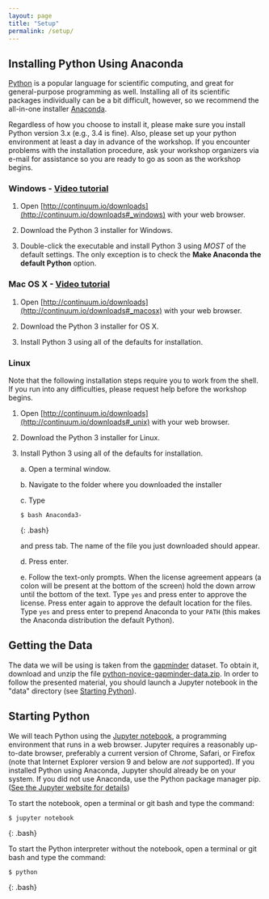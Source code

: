 ```yaml
---
layout: page
title: "Setup"
permalink: /setup/
---
```


## Installing Python Using Anaconda

[Python](https://python.org) is a popular language for scientific computing, and great for
general-purpose programming as well. Installing all of its scientific packages
individually can be a bit difficult, however, so we recommend the all-in-one
installer [Anaconda](https://www.continuum.io/anaconda).

Regardless of how you choose to install it, please make sure you install Python
version 3.x (e.g., 3.4 is fine). Also, please set up your python environment at 
least a day in advance of the workshop.  If you encounter problems with the 
installation procedure, ask your workshop organizers via e-mail for assistance so
you are ready to go as soon as the workshop begins.

### Windows - [Video tutorial](https://www.youtube.com/watch?v=xxQ0mzZ8UvA)

1. Open [http://continuum.io/downloads](http://continuum.io/downloads#_windows) with your web browser.

2. Download the Python 3 installer for Windows.

3. Double-click the executable and install Python 3 using _MOST_ of the 
   default settings. The only exception is to check the 
   **Make Anaconda the default Python** option.

### Mac OS X - [Video tutorial](https://www.youtube.com/watch?v=TcSAln46u9U)

1. Open [http://continuum.io/downloads](http://continuum.io/downloads#_macosx) with your web browser.

2. Download the Python 3 installer for OS X.

3. Install Python 3 using all of the defaults for installation.

### Linux

Note that the following installation steps require you to work from the shell. 
If you run into any difficulties, please request help before the workshop begins.

1.  Open [http://continuum.io/downloads](http://continuum.io/downloads#_unix) with your web browser.

2.  Download the Python 3 installer for Linux.
    
3.  Install Python 3 using all of the defaults for installation.

    a.  Open a terminal window.

    b.  Navigate to the folder where you downloaded the installer

    c.  Type

    ~~~
    $ bash Anaconda3-
    ~~~
    {: .bash}

    and press tab.  The name of the file you just downloaded should appear.

    d.  Press enter.
    
    e.  Follow the text-only prompts.  When the license agreement appears (a colon
        will be present at the bottom of the screen) hold the down arrow until the bottom of the text.
        Type `yes` and press enter to approve the license. Press enter again to approve the
        default location for the files. Type `yes` and press enter to prepend Anaconda to
        your `PATH` (this makes the Anaconda distribution the default Python).

## Getting the Data

The data we will be using is taken from the [gapminder](http://gapminder.org) dataset.
To obtain it, download and unzip the file [python-novice-gapminder-data.zip](python-novice-gapminder-data.zip).
In order to follow the presented material, you should launch a Jupyter notebook in the "data" directory 
(see [Starting Python](#Starting-Python)).

## Starting Python

We will teach Python using the [Jupyter notebook](http://jupyter.org/), a programming environment that
runs in a web browser. Jupyter requires a reasonably up-to-date browser, preferably
a current version of Chrome, Safari, or Firefox (note that Internet Explorer version 9
and below are *not* supported). If you installed Python using Anaconda, Jupyter should already
be on your system. If you did not use Anaconda, use the Python package manager pip.
([See the Jupyter website for details](http://jupyter.readthedocs.io/en/latest/install.html#optional-for-experienced-python-developers-installing-jupyter-with-pip))

To start the notebook, open a terminal or git bash and type the command:

~~~
$ jupyter notebook
~~~
{: .bash}

To start the Python interpreter without the notebook, open a terminal or git bash and type the command:

~~~
$ python
~~~
{: .bash}
